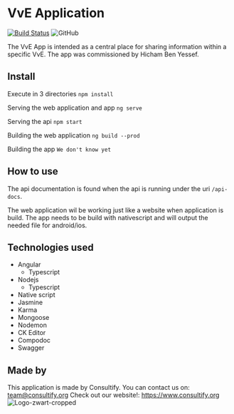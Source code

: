 # VvE Application
[![Build Status](https://travis-ci.com/KeithMarex/VvE-APP.svg?branch=main)](https://travis-ci.com/KeithMarex/VvE-APP)
![GitHub](https://img.shields.io/github/license/KeithMarex/VvE-APP)

The VvE App is intended as a central place for sharing information within a specific VvE.
The app was commissioned by Hicham Ben Yessef.



## Install

Execute in 3 directories
`npm install`

Serving the web application and app
`ng serve`

Serving the api
`npm start`

Building the web application
`ng build --prod`

Building the app
`We don't know yet`



## How to use

The api documentation is found when the api is running under the uri `/api-docs`.

The web application wil be working just like a website when application is build.
The app needs to be build with nativescript and will output the needed file for android/ios.



## Technologies used

- Angular
  - Typescript
- Nodejs
  - Typescript
- Native script
- Jasmine
- Karma
- Mongoose
- Nodemon
- CK Editor
- Compodoc
- Swagger



## Made by

This application is made by Consultify.
You can contact us on: team@consultify.org
Check out our website!: https://www.consultify.org
![Logo-zwart-cropped](https://user-images.githubusercontent.com/25418123/112319672-95c75980-8cae-11eb-84a9-b9aaf29880bf.png)

